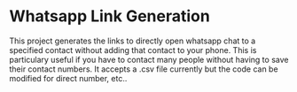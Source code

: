 # Whatsapp Link Generation
This project generates the links to directly open whatsapp chat to a specified contact without adding that contact to your phone. This is particulary useful if you have to contact many people without having to save their contact numbers. It accepts a .csv file currently but the code can be modified for direct number, etc.. 
